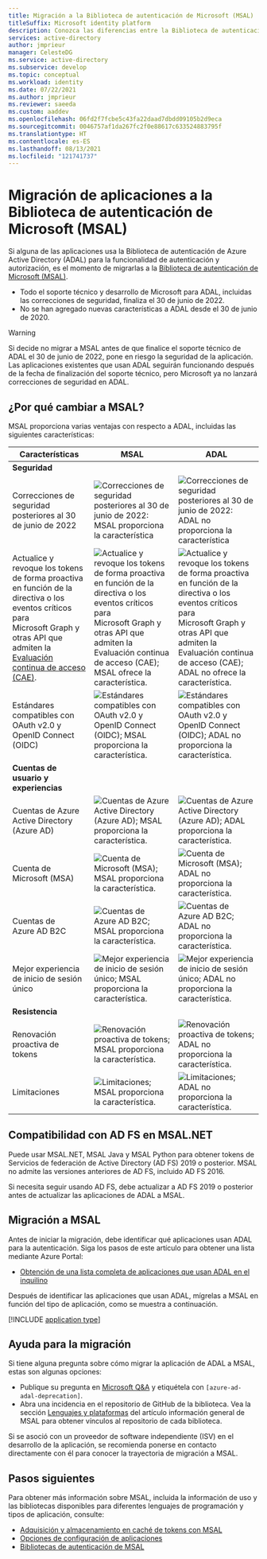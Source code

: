 ```yaml
---
title: Migración a la Biblioteca de autenticación de Microsoft (MSAL)
titleSuffix: Microsoft identity platform
description: Conozca las diferencias entre la Biblioteca de autenticación de Microsoft (MSAL) y la Biblioteca de Autenticación de Azure AD (ADAL) y cómo migrar a MSAL.
services: active-directory
author: jmprieur
manager: CelesteDG
ms.service: active-directory
ms.subservice: develop
ms.topic: conceptual
ms.workload: identity
ms.date: 07/22/2021
ms.author: jmprieur
ms.reviewer: saeeda
ms.custom: aaddev
ms.openlocfilehash: 06fd2f7fcbe5c43fa22daad7dbdd09105b2d9eca
ms.sourcegitcommit: 0046757af1da267fc2f0e88617c633524883795f
ms.translationtype: HT
ms.contentlocale: es-ES
ms.lasthandoff: 08/13/2021
ms.locfileid: "121741737"
---
```

# <a name="migrate-applications-to-the-microsoft-authentication-library-msal"></a>Migración de aplicaciones a la Biblioteca de autenticación de Microsoft (MSAL)

Si alguna de las aplicaciones usa la Biblioteca de autenticación de Azure Active Directory (ADAL) para la funcionalidad de autenticación y autorización, es el momento de migrarlas a la [Biblioteca de autenticación de Microsoft (MSAL)](msal-overview.md#languages-and-frameworks).

- Todo el soporte técnico y desarrollo de Microsoft para ADAL, incluidas las correcciones de seguridad, finaliza el 30 de junio de 2022.
- No se han agregado nuevas características a ADAL desde el 30 de junio de 2020.

> [!WARNING]
> Si decide no migrar a MSAL antes de que finalice el soporte técnico de ADAL el 30 de junio de 2022, pone en riesgo la seguridad de la aplicación. Las aplicaciones existentes que usan ADAL seguirán funcionando después de la fecha de finalización del soporte técnico, pero Microsoft ya no lanzará correcciones de seguridad en ADAL.

## <a name="why-switch-to-msal"></a>¿Por qué cambiar a MSAL?

MSAL proporciona varias ventajas con respecto a ADAL, incluidas las siguientes características: 

|Características|MSAL|ADAL|
|---------|---------|---------|
|**Seguridad**|||
|Correcciones de seguridad posteriores al 30 de junio de 2022|![Correcciones de seguridad posteriores al 30 de junio de 2022: MSAL proporciona la característica][y]|![Correcciones de seguridad posteriores al 30 de junio de 2022: ADAL no proporciona la característica][n]|
| Actualice y revoque los tokens de forma proactiva en función de la directiva o los eventos críticos para Microsoft Graph y otras API que admiten la [Evaluación continua de acceso (CAE)](app-resilience-continuous-access-evaluation.md).|![Actualice y revoque los tokens de forma proactiva en función de la directiva o los eventos críticos para Microsoft Graph y otras API que admiten la Evaluación continua de acceso (CAE); MSAL ofrece la característica.][y]|![Actualice y revoque los tokens de forma proactiva en función de la directiva o los eventos críticos para Microsoft Graph y otras API que admiten la Evaluación continua de acceso (CAE); ADAL no ofrece la característica.][n]|
| Estándares compatibles con OAuth v2.0 y OpenID Connect (OIDC) |![Estándares compatibles con OAuth v2.0 y OpenID Connect (OIDC); MSAL proporciona la característica.][y]|![Estándares compatibles con OAuth v2.0 y OpenID Connect (OIDC); ADAL no proporciona la característica.][n]|
|**Cuentas de usuario y experiencias**|||
|Cuentas de Azure Active Directory (Azure AD)|![Cuentas de Azure Active Directory (Azure AD); MSAL proporciona la característica.][y]|![Cuentas de Azure Active Directory (Azure AD); ADAL proporciona la característica.][y]|
| Cuenta de Microsoft (MSA) |![Cuenta de Microsoft (MSA); MSAL proporciona la característica.][y]|![Cuenta de Microsoft (MSA); ADAL no proporciona la característica.][n]|
| Cuentas de Azure AD B2C |![Cuentas de Azure AD B2C; MSAL proporciona la característica.][y]|![Cuentas de Azure AD B2C; ADAL no proporciona la característica.][n]|
| Mejor experiencia de inicio de sesión único |![Mejor experiencia de inicio de sesión único; MSAL proporciona la característica.][y]|![Mejor experiencia de inicio de sesión único; ADAL no proporciona la característica.][n]|
|**Resistencia**|||
| Renovación proactiva de tokens |![Renovación proactiva de tokens; MSAL proporciona la característica.][y]|![Renovación proactiva de tokens; ADAL no proporciona la característica.][n]|
| Limitaciones |![Limitaciones; MSAL proporciona la característica.][y]|![Limitaciones; ADAL no proporciona la característica.][n]|

## <a name="ad-fs-support-in-msalnet"></a>Compatibilidad con AD FS en MSAL.NET

Puede usar MSAL.NET, MSAL Java y MSAL Python para obtener tokens de Servicios de federación de Active Directory (AD FS) 2019 o posterior. MSAL no admite las versiones anteriores de AD FS, incluido AD FS 2016.

Si necesita seguir usando AD FS, debe actualizar a AD FS 2019 o posterior antes de actualizar las aplicaciones de ADAL a MSAL.

## <a name="how-to-migrate-to-msal"></a>Migración a MSAL

Antes de iniciar la migración, debe identificar qué aplicaciones usan ADAL para la autenticación. Siga los pasos de este artículo para obtener una lista mediante Azure Portal:
- [Obtención de una lista completa de aplicaciones que usan ADAL en el inquilino](howto-get-list-of-all-active-directory-auth-library-apps.md)

Después de identificar las aplicaciones que usan ADAL, mígrelas a MSAL en función del tipo de aplicación, como se muestra a continuación.

[!INCLUDE [application type](includes/adal-msal-migration.md)]

## <a name="migration-help"></a>Ayuda para la migración

Si tiene alguna pregunta sobre cómo migrar la aplicación de ADAL a MSAL, estas son algunas opciones:

- Publique su pregunta en [Microsoft Q&A](/answers/topics/azure-ad-adal-deprecation.html) y etiquétela con `[azure-ad-adal-deprecation]`.
- Abra una incidencia en el repositorio de GitHub de la biblioteca. Vea la sección [Lenguajes y plataformas](msal-overview.md#languages-and-frameworks) del artículo información general de MSAL para obtener vínculos al repositorio de cada biblioteca.

Si se asoció con un proveedor de software independiente (ISV) en el desarrollo de la aplicación, se recomienda ponerse en contacto directamente con él para conocer la trayectoria de migración a MSAL.

## <a name="next-steps"></a>Pasos siguientes

Para obtener más información sobre MSAL, incluida la información de uso y las bibliotecas disponibles para diferentes lenguajes de programación y tipos de aplicación, consulte:

- [Adquisición y almacenamiento en caché de tokens con MSAL](msal-acquire-cache-tokens.md)
- [Opciones de configuración de aplicaciones](msal-client-application-configuration.md)
- [Bibliotecas de autenticación de MSAL](reference-v2-libraries.md)

<!--
 ![X indicating no.][n] | ![Green check mark.][y] | ![Green check mark.][y] | -- |
-->
[y]: media/common/yes.png
[n]: media/common/no.png